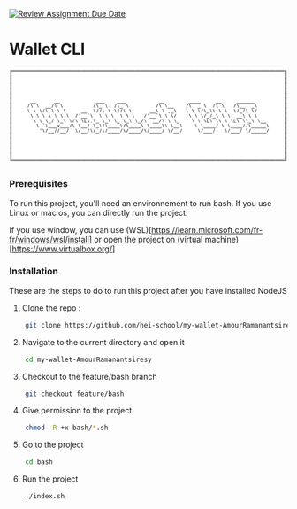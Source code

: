 [![Review Assignment Due Date](https://classroom.github.com/assets/deadline-readme-button-24ddc0f5d75046c5622901739e7c5dd533143b0c8e959d652212380cedb1ea36.svg)](https://classroom.github.com/a/hy8NMZUz)

# Wallet CLI

<img src="assets/wallet-logo.png">

### Prerequisites

To run this project, you'll need an environnement to run bash. If you use Linux or mac os, you can directly run the project.

If you use window, you can use (WSL)[https://learn.microsoft.com/fr-fr/windows/wsl/install] or open the project on (virtual machine)[https://www.virtualbox.org/]

### Installation

These are the steps to do to run this project after you have installed NodeJS

1. Clone the repo :

```sh
    git clone https://github.com/hei-school/my-wallet-AmourRamanantsiresy.git
```

2. Navigate to the current directory and open it

```sh
    cd my-wallet-AmourRamanantsiresy
```

3. Checkout to the feature/bash branch

```sh
    git checkout feature/bash
```

4. Give permission to the project

```sh
    chmod -R +x bash/*.sh
```

5. Go to the project

```sh
    cd bash
```

6. Run the project

```sh
    ./index.sh
```
